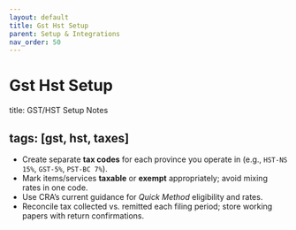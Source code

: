 ```yaml
---
layout: default
title: Gst Hst Setup
parent: Setup & Integrations
nav_order: 50
---
```

# Gst Hst Setup

title: GST/HST Setup Notes

## tags: [gst, hst, taxes]


- Create separate **tax codes** for each province you operate in (e.g., `HST-NS 15%`, `GST-5%`, `PST-BC 7%`).
- Mark items/services **taxable** or **exempt** appropriately; avoid mixing rates in one code.
- Use CRA’s current guidance for *Quick Method* eligibility and rates.
- Reconcile tax collected vs. remitted each filing period; store working papers with return confirmations.
